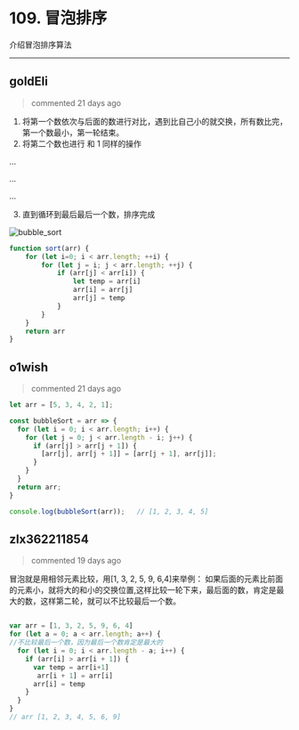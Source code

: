 
 # 109. 冒泡排序 
 介绍冒泡排序算法 
 ***
## goldEli 
 > commented 21 days ago 

1. 将第一个数依次与后面的数进行对比，遇到比自己小的就交换，所有数比完，第一个数最小，第一轮结束。
2. 将第二个数也进行 和 1 同样的操作

...

...

...

3. 直到循环到最后最后一个数，排序完成

![bubble_sort](https://user-images.githubusercontent.com/18217162/71942867-97b41280-31f9-11ea-9fde-24db0104b13e.gif)


```javascript
function sort(arr) {
    for (let i=0; i < arr.length; ++i) {
        for (let j = i; j < arr.length; ++j) {
            if (arr[j] < arr[i]) {
                let temp = arr[i]
                arr[i] = arr[j]
                arr[j] = temp
            }
        }
    }
    return arr
}

```

## o1wish 
 > commented 21 days ago 


```javascript
let arr = [5, 3, 4, 2, 1];

const bubbleSort = arr => {
  for (let i = 0; i < arr.length; i++) {
    for (let j = 0; j < arr.length - i; j++) {
      if (arr[j] > arr[j + 1]) {
        [arr[j], arr[j + 1]] = [arr[j + 1], arr[j]];
      }
    }
  }
  return arr;
}

console.log(bubbleSort(arr));   // [1, 2, 3, 4, 5]

```
## zlx362211854 
 > commented 19 days ago 

冒泡就是用相邻元素比较，用[1, 3, 2, 5, 9, 6,4]来举例：
如果后面的元素比前面的元素小，就将大的和小的交换位置,这样比较一轮下来，最后面的数，肯定是最大的数，这样第二轮，就可以不比较最后一个数。

```js

var arr = [1, 3, 2, 5, 9, 6, 4]
for (let a = 0; a < arr.length; a++) {
//不比较最后一个数，因为最后一个数肯定是最大的
  for (let i = 0; i < arr.length - a; i++) {
    if (arr[i] > arr[i + 1]) {
      var temp = arr[i+1]
       arr[i + 1] = arr[i]
      arr[i] = temp
    }
  }
}
// arr [1, 2, 3, 4, 5, 6, 9]

```